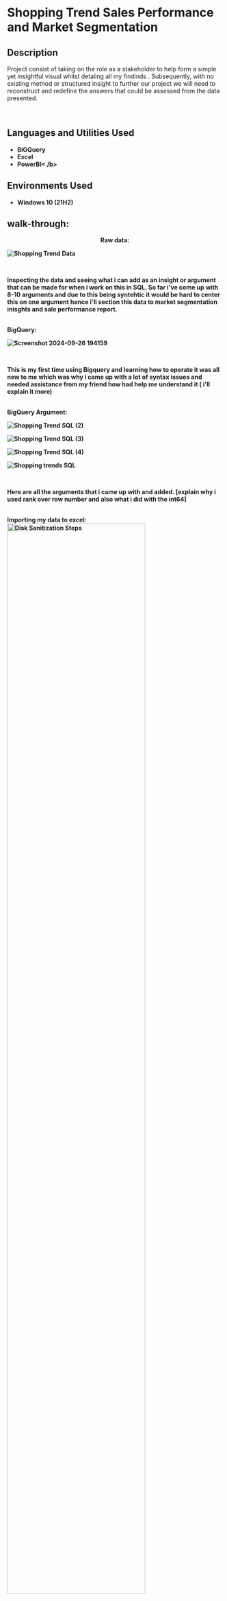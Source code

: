 <h1> Shopping Trend Sales Performance and Market Segmentation </h1>


<h2>Description</h2>

Project consist of taking on the role as a stakeholder to help form a simple yet insightful visual whilst detaling all my findinds . Subsequently, with no existing method or structured  insight to further our project we will need to reconstruct and redefine the answers that could be assessed from the data presented.

<br />


<h2>Languages and Utilities Used</h2>

- <b>BiGQuery</b> 
- <b>Excel</b>
- <b> PowerBI< /b>
<h2>Environments Used </h2>

- <b>Windows 10</b> (21H2)

<h2> walk-through:</h2>

<p align="center">
Raw data: <br/>

![Shopping Trend Data](https://github.com/user-attachments/assets/06fba527-3374-4fc4-85d1-b6d64dabad9f)

<br />

Inspecting the data and seeing what i can add as an insight or argument that can be made for when i work on this in SQL. So far i've come up with 8-10 arguments and due to this being syntehtic it would be hard to center this on one argument hence i'll section this data to market segmentation inisghts and sale performance report.
 
<br />
BigQuery:  <br/>

![Screenshot 2024-09-26 194159](https://github.com/user-attachments/assets/ca42ffd8-5280-417b-8712-7885023afc10)


<br />

This is my first time using Bigquery and learning how to operate it was all new to me which was why i came up with a lot of syntax issues and needed assistance from my friend how had help me understand it ( i'll explain it more)

<br />
BigQuery Argument: <br/>

![Shopping Trend SQL (2)](https://github.com/user-attachments/assets/a8e2d105-f18b-42ef-8387-648568767e24)

![Shopping Trend SQL (3)](https://github.com/user-attachments/assets/fdd2abcd-8232-4f34-94aa-7240052cd60a)

![Shopping Trend SQL (4)](https://github.com/user-attachments/assets/c05d8757-5fe0-4ba1-ba89-8f39b56510a9)

![Shopping trends SQL](https://github.com/user-attachments/assets/07d492db-729f-491e-bb58-abe6226a7101)










<br />

Here are all the arguments that i came up with and added. [explain why i used rank over row number and  also what i did with the int64]

<br />
Importing my data to excel:  <br/>
<img src="https://i.imgur.com/cdFHBiU.png" height="80%" width="80%" alt="Disk Sanitization Steps"/>
<br />

I decided to put my work on Bigquery onto excel. After finishing this project i learned that it would be convenient for me to add all my tables together so it will be easier for me to use slicers and match them together better

<br />
Then transferring my data to PowerBI to make a dashboard :  <br/>



<br />

Making Dashboards on PowerBi helped make updating easier and visualization more readable 


![Shopping Trends - Sale Performance](https://github.com/user-attachments/assets/8913c494-e389-4d8a-9555-a417276ab5d7)

![Shopping Trend Dashboard - Market Segmentation](https://github.com/user-attachments/assets/ad1da60e-91aa-4ee2-869b-20b33ec3bac5)


<br />
</p>

<!--
 ```diff
- text in red
+ text in green
! text in orange
# text in gray
@@ text in purple (and bold)@@
```
--!>
